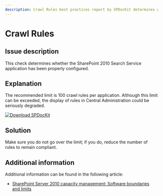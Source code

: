 ```yaml
---
description: Crawl Rules best practices report by SPDocKit determines whether the SharePoint 2010 Search Service application has been properly configured.
---
```


# Crawl Rules

## Issue description

This check determines whether the SharePoint 2010 Search Service application has been properly configured.

## Explanation

The recommended limit is 100 crawl rules per application. Although this limit can be exceeded, the display of rules in Central Administration could be seriously degraded.

[![Download SPDocKit](/img/spdockit-download.png)](http://bit.ly/2US0Zna)

## Solution

Make sure you do not go over the limit; if you do, reduce the number of rules to remain compliant.

## Additional information

Additional information can be found in the following article:

* [SharePoint Server 2010 capacity management: Software boundaries and limits](https://technet.microsoft.com/en-us/library/cc262787%28v=office.14%29.aspx)

